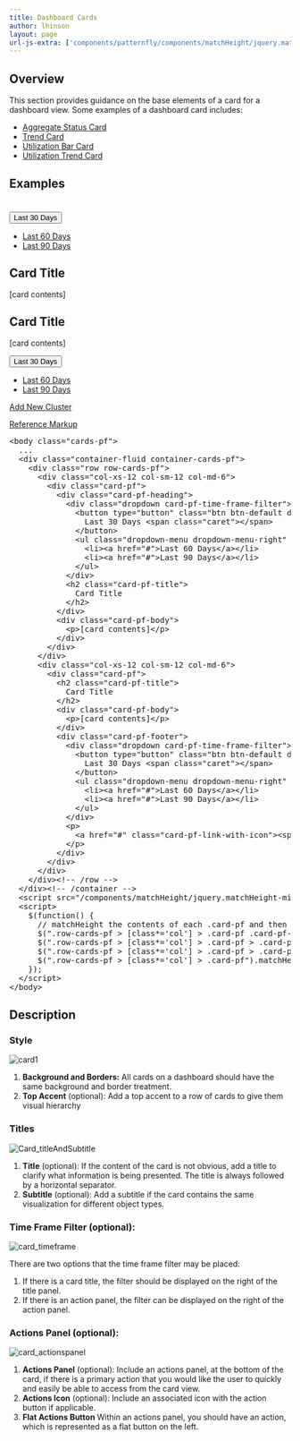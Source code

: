 ```yaml
---
title: Dashboard Cards
author: lhinson
layout: page
url-js-extra: ['components/patternfly/components/matchHeight/jquery.matchHeight-min.js']
---
```

<h2>Overview</h2>
<p>This section provides guidance on the base elements of a card for a dashboard view. Some examples of a dashboard card includes:</p>
<ul>
<li><a href="{{site.baseurl}}pattern-library/cards/aggregate-status-card/">Aggregate Status Card</a></li>
<li><a href="{{site.baseurl}}pattern-library/cards/trend-card/">Trend Card</a></li>
<li><a href="{{site.baseurl}}pattern-library/cards/utilization-bar-card/">Utilization Bar Card</a></li>
<li><a href="{{site.baseurl}}pattern-library/cards/utilization-trend-card/">Utilization Trend Card</a></li>
</ul>

<h2>Examples</h2>
<!-- don't copy this example as it's been modified to work within the context of the documentation -->
<div class="cards-pf">
  <div class="container-fluid container-cards-pf">
    <div class="row row-cards-pf" style="padding-top: 20px;">
      <div class="col-xs-12 col-sm-12 col-md-6">
        <div class="card-pf">
          <div class="card-pf-heading">
            <div class="dropdown card-pf-time-frame-filter">
              <button type="button" class="btn btn-default dropdown-toggle" data-toggle="dropdown">Last 30 Days <span class="caret"></span></button>
              <ul class="dropdown-menu dropdown-menu-right" role="menu">
                <li><a href="#">Last 60 Days</a></li>
                <li><a href="#">Last 90 Days</a></li>
              </ul>
            </div>
            <h2 class="card-pf-title" style="line-height: 1.1">
              Card Title
            </h2>
          </div>
          <div class="card-pf-body">
            <p>[card contents]</p>
          </div>
        </div>
      </div>
      <div class="col-xs-12 col-sm-12 col-md-6">
        <div class="card-pf">
          <h2 class="card-pf-title" style="line-height: 1.1">
            Card Title
          </h2>
          <div class="card-pf-body">
            <p>[card contents]</p>
          </div>
          <div class="card-pf-footer">
            <div class="dropdown card-pf-time-frame-filter">
              <button type="button" class="btn btn-default dropdown-toggle" data-toggle="dropdown">Last 30 Days <span class="caret"></span></button>
              <ul class="dropdown-menu dropdown-menu-right" role="menu">
                <li><a href="#">Last 60 Days</a></li>
                <li><a href="#">Last 90 Days</a></li>
              </ul>
            </div>
            <p>
              <a href="#" class="card-pf-link-with-icon"><span class="pficon pficon-add-circle-o"></span>Add New Cluster</a>
            </p>
          </div>
        </div>
      </div>
    </div><!-- /row -->
  </div>
</div>
<script>
  jQuery(function() {
    // matchHeight the contents of each .card-pf and then the .card-pf itself
    jQuery(".row-cards-pf > [class*='col'] > .card-pf .card-pf-title").matchHeight();
    jQuery(".row-cards-pf > [class*='col'] > .card-pf > .card-pf-body").matchHeight();
    jQuery(".row-cards-pf > [class*='col'] > .card-pf > .card-pf-footer").matchHeight();
    jQuery(".row-cards-pf > [class*='col'] > .card-pf").matchHeight();
  });
</script>

<p class="reference-markup"><a class="collapse-toggle collapsed" data-toggle="collapse" aria-expanded="false" aria-controls="dashboard-card-markup" href="#dashboard-card-markup">Reference Markup</a></p>
<div class="collapse" id="dashboard-card-markup">
  <pre class="prettyprint">
&lt;body class="cards-pf"&gt;
  ...
  &lt;div class="container-fluid container-cards-pf"&gt;
    &lt;div class="row row-cards-pf"&gt;
      &lt;div class="col-xs-12 col-sm-12 col-md-6"&gt;
        &lt;div class="card-pf"&gt;
          &lt;div class="card-pf-heading"&gt;
            &lt;div class="dropdown card-pf-time-frame-filter"&gt;
              &lt;button type="button" class="btn btn-default dropdown-toggle" data-toggle="dropdown"&gt;
                Last 30 Days &lt;span class="caret"&gt;&lt;/span&gt;
              &lt;/button&gt;
              &lt;ul class="dropdown-menu dropdown-menu-right" role="menu"&gt;
                &lt;li&gt;&lt;a href="#"&gt;Last 60 Days&lt;/a&gt;&lt;/li&gt;
                &lt;li&gt;&lt;a href="#"&gt;Last 90 Days&lt;/a&gt;&lt;/li&gt;
              &lt;/ul&gt;
            &lt;/div&gt;
            &lt;h2 class="card-pf-title"&gt;
              Card Title
            &lt;/h2&gt;
          &lt;/div&gt;
          &lt;div class="card-pf-body"&gt;
            &lt;p&gt;[card contents]&lt;/p&gt;
          &lt;/div&gt;
        &lt;/div&gt;
      &lt;/div&gt;
      &lt;div class="col-xs-12 col-sm-12 col-md-6"&gt;
        &lt;div class="card-pf"&gt;
          &lt;h2 class="card-pf-title"&gt;
            Card Title
          &lt;/h2&gt;
          &lt;div class="card-pf-body"&gt;
            &lt;p&gt;[card contents]&lt;/p&gt;
          &lt;/div&gt;
          &lt;div class="card-pf-footer"&gt;
            &lt;div class="dropdown card-pf-time-frame-filter"&gt;
              &lt;button type="button" class="btn btn-default dropdown-toggle" data-toggle="dropdown"&gt;
                Last 30 Days &lt;span class="caret"&gt;&lt;/span&gt;
              &lt;/button&gt;
              &lt;ul class="dropdown-menu dropdown-menu-right" role="menu"&gt;
                &lt;li&gt;&lt;a href="#"&gt;Last 60 Days&lt;/a&gt;&lt;/li&gt;
                &lt;li&gt;&lt;a href="#"&gt;Last 90 Days&lt;/a&gt;&lt;/li&gt;
              &lt;/ul&gt;
            &lt;/div&gt;
            &lt;p&gt;
              &lt;a href="#" class="card-pf-link-with-icon"&gt;&lt;span class="pficon pficon-add-circle-o"&gt;&lt;/span&gt;Add New Cluster&lt;/a&gt;
            &lt;/p&gt;
          &lt;/div&gt;
        &lt;/div&gt;
      &lt;/div&gt;
    &lt;/div&gt;&lt;!-- /row --&gt;
  &lt;/div&gt;&lt;!-- /container --&gt;
  &lt;script src="/components/matchHeight/jquery.matchHeight-min.js"&gt;&lt;/script&gt;
  &lt;script&gt;
    $(function() {
      // matchHeight the contents of each .card-pf and then the .card-pf itself
      $(".row-cards-pf &gt; [class*='col'] &gt; .card-pf .card-pf-title").matchHeight();
      $(".row-cards-pf &gt; [class*='col'] &gt; .card-pf &gt; .card-pf-body").matchHeight();
      $(".row-cards-pf &gt; [class*='col'] &gt; .card-pf &gt; .card-pf-footer").matchHeight();
      $(".row-cards-pf &gt; [class*='col'] &gt; .card-pf").matchHeight();
    });
  &lt;/script&gt;
&lt;/body&gt;</pre>
</div>


<h2>Description</h2>

<h3>Style</h3>
<div class="row">
<div class="col-md-7">
<p><img src="{{site.baseurl}}assets/img/card1.png" alt="card1"/></p>
</div>

<div class="col-md-5">
<ol>
<li><b>Background and Borders:</b> All cards on a dashboard should have the same background and border treatment.</li>
<li><b>Top Accent</b> (optional): Add a top accent to a row of cards to give them visual hierarchy</li>
</ol>
</div>
</div>


<h3>Titles</h3>
<div class="row">
<div class="col-md-7">
<p><img src="{{site.baseurl}}assets/img/Card_titleAndSubtitle.png" alt="Card_titleAndSubtitle"/></p>
</div>

<div class="col-md-5">
<ol>
<li><b>Title</b> (optional): If the content of the card is not obvious, add a title to clarify what information is being presented.  The title is always followed by a horizontal separator.</li>
<li><b>Subtitle</b> (optional): Add a subtitle if the card contains the same visualization for different object types.</li>
</ol>
</div>
</div>


<h3 id="dashboard-card-time-frame-filter">Time Frame Filter (optional):</h3>
<div class="row">
<div class="col-md-7">
<p><img src="{{site.baseurl}}assets/img/card_timeframe.png" alt="card_timeframe"/></p>
</div>

<div class="col-md-5">
<p>There are two options that the time frame filter may be placed:</p>
<ol>
<li>If there is a card title, the filter should be displayed on the right of the title panel.</li>
<li>If there is an action panel, the filter can be displayed on the right of the action panel.</li>
</ol>
</div>
</div>

<h3 id="dashboard-card-actions-panel">Actions Panel (optional):</h3>
<div class="row">
<div class="col-md-7">
<p><img src="{{site.baseurl}}assets/img/card_actionspanel.png" alt="card_actionspanel"/></p>
</div>

<div class="col-md-5">
<ol>
<li><b>Actions Panel</b> (optional): Include an actions panel, at the bottom of the card, if there is a primary action that you would like the user to quickly and easily be able to access from the card view.</li>
<li><b>Actions Icon</b> (optional): Include an associated icon with the action button if applicable.</li>
<li><b>Flat Actions Button</b> Within an actions panel, you should have an action, which is represented as a flat button on the left.</li>
</ol>
</div>
</div>
